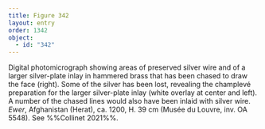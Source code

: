```yaml
---
title: Figure 342
layout: entry
order: 1342
object:
  - id: "342"
---
```


Digital photomicrograph showing areas of preserved silver wire and of a larger silver-plate inlay in hammered brass that has been chased to draw the face (right). Some of the silver has been lost, revealing the champlevé preparation for the larger silver-plate inlay (white overlay at center and left). A number of the chased lines would also have been inlaid with silver wire. *Ewer*, Afghanistan (Herat), ca. 1200, H. 39 cm (Musée du Louvre, inv. OA 5548). See %%Collinet 2021%%.
